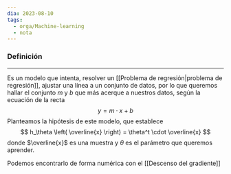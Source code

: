 ```yaml
---
dia: 2023-08-10
tags:
  - orga/Machine-learning
  - nota
---
```

### Definición
---
Es un modelo que intenta, resolver un [[Problema de regresión|problema de regresión]], ajustar una línea a un conjunto de datos, por lo que queremos hallar el conjunto $m$ y $b$ que más acerque a nuestros datos, según la ecuación de la recta $$ y = m \cdot x + b $$
Planteamos la hipótesis de este modelo, que establece $$ h_\theta \left( \overline{x} \right) = \theta^t \cdot \overline{x} $$
donde $\overline{x}$ es una muestra y $\theta$ es el parámetro que queremos aprender.

Podemos encontrarlo de forma numérica con el [[Descenso del gradiente]]